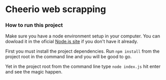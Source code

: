 # Cheerio web scrapping

### How to run this project

Make sure you have a node environment setup in your computer. You can dowload it in the oficial [Node.js site](https://nodejs.org/en/download/) if you don't have it already.

First you must install the project dependencies.
Run ```npm install``` from the project root in the command line and you will be good to go.

Yet in the project root from the command line type ```node index.js``` hit enter and see the magic happen.
